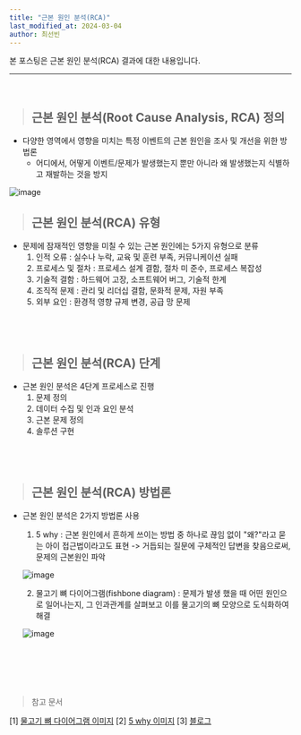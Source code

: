 ```yaml
---
title: "근본 원인 분석(RCA)"
last_modified_at: 2024-03-04
author: 최선빈
---
```


본 포스팅은 근본 원인 분석(RCA) 결과에 대한 내용입니다.

---
&nbsp;

> ## 근본 원인 분석(Root Cause Analysis, RCA) 정의
   
   * 다양한 영역에서 영향을 미치는 특정 이벤트의 근본 원인을 조사 및 개선을 위한 방법론
     * 어디에서, 어떻게 이벤트/문제가 발생했는지 뿐만 아니라 왜 발생했는지 식별하고 재발하는 것을 방지

![image](https://assets-global.website-files.com/604b265ad0218f01a621eba4/63e73d892d65533a785c5ba3_Root%20cause%20analysis.jpg)

> ##  근본 원인 분석(RCA) 유형
   * 문제에 잠재적인 영향을 미칠 수 있는 근본 원인에는 5가지 유형으로 분류
     1. 인적 오류 : 실수나 누락, 교육 및 훈련 부족, 커뮤니케이션 실패
     2. 프로세스 및 절차 : 프로세스 설계 결함, 절차 미 준수, 프로세스 복잡성
     3. 기술적 결함 : 하드웨어 고장, 소프트웨어 버그, 기술적 한계
     4. 조직적 문제 : 관리 및 리더십 결함, 문화적 문제, 자원 부족
     5. 외부 요인 : 환경적 영향 규제 변경, 공급 망 문제

&nbsp;
----

> ##  근본 원인 분석(RCA) 단계
* 근본 원인 분석은 4단계 프로세스로 진행
  1. 문제 정의
  2. 데이터 수집 및 인과 요인 분석
  3. 근본 문제 정의
  4. 솔루션 구현

&nbsp;
----

> ##  근본 원인 분석(RCA) 방법론
* 근본 원인 분석은 2가지 방법론 사용
   1. 5 why : 근본 원인에서 흔하게 쓰이는 방법 중 하나로 끊임 없이 "왜?"라고 묻는 아이 접근법이라고도 표현
  -> 거듭되는 질문에 구체적인 답변을 찾음으로써, 문제의 근본원인 파악
   
   ![image](https://awesome-note.com/wp-content/uploads/2023/08/5WHY-%EA%B8%B0%EB%B2%95-1024x527-optimized.png)

   2. 물고기 뼈 다이어그램(fishbone diagram) : 문제가 발생 했을 때 어떤 원인으로 일어나는지, 그 인과관계를 살펴보고 이를 물고기의 뼈 모양으로 도식화하여 해결

    ![image](https://cdn.ttgtmedia.com/rms/onlineimages/whatis-fishbone_diagram_mobile.png)

&nbsp;
----
    
&nbsp;

> 참고 문서

[1] [물고기 뼈 다이어그램 이미지](https://www.techtarget.com/whatis/definition/fishbone-diagram)
[2] [5 why 이미지](https://awesome-note.com/%EA%B8%B0%ED%9A%8D%EC%84%9C-%EC%9E%91%EC%84%B1-1-5why-%EA%B8%B0%EB%B2%95-%EC%99%9Cwhy%EB%9D%BC%EB%8A%94-%EC%A7%88%EB%AC%B8%EC%9C%BC%EB%A1%9C-%EB%AC%B8%EC%A0%9C-%EA%B7%BC%EB%B3%B8-%EC%9B%90/)
[3] [블로그](https://www.tableau.com/learn/articles/root-cause-analysis)

